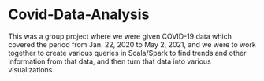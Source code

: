 # Covid-Data-Analysis
This was a group project where we were given COVID-19 data which covered the period from Jan. 22, 2020 to May 2, 2021, and we were to work together to create various queries in Scala/Spark to find trends and other information from that data, and then turn that data into various visualizations.
